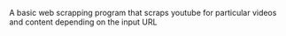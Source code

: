 A  basic web scrapping program  that   scraps  youtube  for particular videos and content  depending on the input URL 
